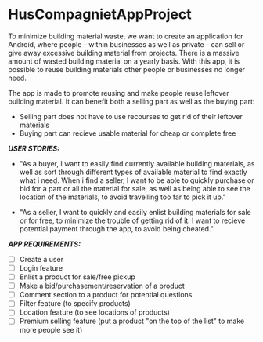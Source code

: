 # HusCompagnietAppProject

To minimize building material waste, we want to create an application for Android, where people - within businesses as well as private - can sell or give away excessive building material from projects.
There is a massive amount of wasted building material on a yearly basis. With this app, it is possible to reuse building materials other people or businesses no longer need. 

The app is made to promote reusing and make people reuse leftover building material. It can benefit both a selling part as well as the buying part:
- Selling part does not have to use recourses to get rid of their leftover materials
- Buying part can recieve usable material for cheap or complete free

***USER STORIES:***

- "As a buyer, I want to easily find currently available building materials, as well as sort through different types of available material to find exactly what i need. When i find a seller, I want to be able to quickly purchase or bid for a part or all the material for sale, as well as being able to see the location of the materials, to avoid travelling too far to pick it up."

- "As a seller, I want to quickly and easily enlist building materials for sale or for free, to minimize the trouble of getting rid of it. I want to recieve potential payment through the app, to avoid being cheated." 

***APP REQUIREMENTS:***
- [ ] Create a user
- [ ] Login feature
- [ ] Enlist a product for sale/free pickup
- [ ] Make a bid/purchasement/reservation of a product
- [ ] Comment section to a product for potential questions
- [ ] Filter feature (to specify products)
- [ ] Location feature (to see locations of products)
- [ ] Premium selling feature (put a product "on the top of the list" to make more people see it)
